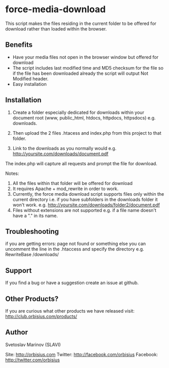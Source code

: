 force-media-download
====================

This script makes the files residing in the current folder to be offered for download rather than loaded within the browser.


Benefits
--------

* Have your media files not open in the browser window but offered for download
* The script includes last modified time and MD5 checksum for the file so if the file has been downloaded already
the script will output Not Modified header.
* Easy installation


Installation
-------------------------

1) Create a folder especially dedicated for downloads within your document root (www, public_html, htdocs, httpdocs, httpsdocs) 
e.g. downloads.

2) Then upload the 2 files .htacess and index.php from this project to that folder.

3) Link to the downloads as you normally would
e.g. http://yoursite.com/downloads/document.pdf

The index.php will capture all requests and prompt the file for download.

Notes: 
1) All the files within that folder will be offered for download
2) It requires Apache + mod_rewrite in order to work.
3) Currently, the force media download script supports files only within the current directory
i.e. if you have subfolders in the downloads folder it won't work. e.g. http://yoursite.com/downloads/folder2/document.pdf
4) Files without extensions are not supported e.g. if a file name doesn't have a "." in its name.


Troubleshooting
-------------------------

if you are getting errors: page not found or something else you can uncomment the line in the .htaccess and specify the directory
e.g. RewriteBase /downloads/


Support
-------------------------

If you find a bug or have a suggestion create an issue at github.


Other Products?
---------------

If you are curious what other products we have released visit: http://club.orbisius.com/products/


Author
------

Svetoslav Marinov (SLAVI)

Site: http://orbisius.com
Twitter: http://facebook.com/orbisius
Facebook: http://twitter.com/orbisius

